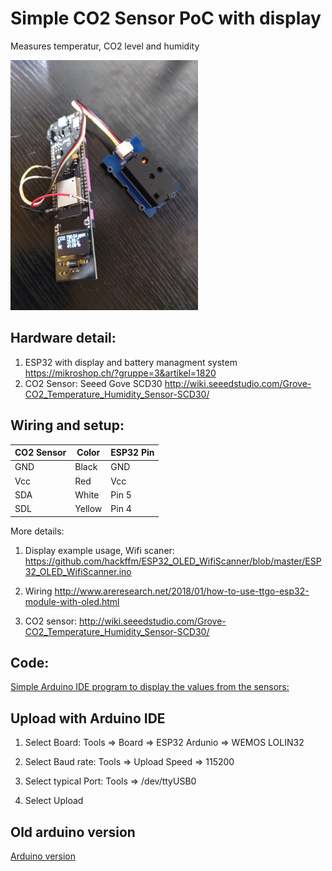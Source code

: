 # Simple CO2 Sensor PoC with display
Measures temperatur, CO2 level and humidity

<img src="https://github.com/cfasnacht/co2-sensor/blob/master/images/esp32-co2-sens.jpg" height="400">

## Hardware detail:

1. ESP32 with display and battery managment system
https://mikroshop.ch/?gruppe=3&artikel=1820
2. CO2 Sensor: Seeed Gove SCD30
http://wiki.seeedstudio.com/Grove-CO2_Temperature_Humidity_Sensor-SCD30/

## Wiring and setup:

| CO2 Sensor | Color      | ESP32 Pin  |
| ---------- | ---------- | ---------- |
| GND        | Black      | GND        |
| Vcc        | Red        | Vcc        |
| SDA        | White      | Pin 5      |
| SDL        | Yellow     | Pin 4      |

More details:

1. Display example usage, Wifi scaner:
https://github.com/hackffm/ESP32_OLED_WifiScanner/blob/master/ESP32_OLED_WifiScanner.ino

2. Wiring
http://www.areresearch.net/2018/01/how-to-use-ttgo-esp32-module-with-oled.html

3. CO2 sensor:
http://wiki.seeedstudio.com/Grove-CO2_Temperature_Humidity_Sensor-SCD30/

## Code:
[Simple Arduino IDE program to display the values from the sensors:](./ESP32_CO2_display.ino)

## Upload with Arduino IDE

1. Select Board:  Tools => Board => ESP32 Ardunio => WEMOS LOLIN32

2. Select Baud rate: Tools => Upload Speed => 115200

3. Select typical Port: Tools => /dev/ttyUSB0

4. Select Upload

## Old arduino version
[Arduino version](./arduino_version/README.md)
